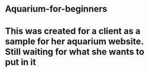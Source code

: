 # Aquarium-for-beginners

# This was created for a client as a sample for her aquarium website. Still waiting for what she wants to put in it
